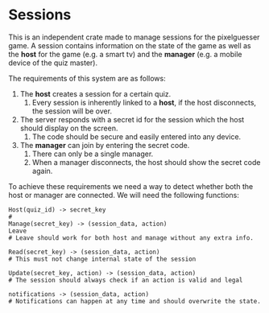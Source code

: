 # Sessions

This is an independent crate made to manage sessions for the pixelguesser game.
A session contains information on the state of the game as well as the **host** for the game 
(e.g. a smart tv) and the **manager** (e.g. a mobile device of the quiz master).

The requirements of this system are as follows:
1) The **host** creates a session for a certain quiz.
   1) Every session is inherently linked to a **host**, if the host disconnects, the session will be over.
2) The server responds with a secret id for the session which the host should display on the screen.
   1) The code should be secure and easily entered into any device.
3) The **manager** can join by entering the secret code.
   1) There can only be a single manager.
   2) When a manager disconnects, the host should show the secret code again.

To achieve these requirements we need a way to detect whether both the host or manager are connected.
We will need the following functions:

    Host(quiz_id) -> secret_key
    # 
    Manage(secret_key) -> (session_data, action)
    Leave
    # Leave should work for both host and manage without any extra info.

    Read(secret_key) -> (session_data, action)
    # This must not change internal state of the session

    Update(secret_key, action) -> (session_data, action)
    # The session should always check if an action is valid and legal

    notifications -> (session_data, action)
    # Notifications can happen at any time and should overwrite the state.




